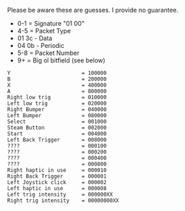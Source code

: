 Please be aware these are guesses. I provide no guarantee.

* 0-1 = Signature "01 00"
* 4-5 = Packet Type
 * 01 3c - Data
 * 04 0b - Periodic
* 5-8 = Packet Number
* 9+  = Big ol bitfield (see below)

```
Y                       = 100000
B                       = 200000
X                       = 400000
A                       = 800000
Right low trig          = 010000
Left low trig           = 020000
Right Bumper            = 040000
Left Bumper             = 080000
Select                  = 001000
Steam Button            = 002000
Start                   = 004000
Left Back Trigger       = 008000
????                    = 000100
????                    = 000200
????                    = 000400
????                    = 000800
Right haptic in use     = 000010
Right Back Trigger      = 000001
Left Joystick click     = 000002
Left haptic in use      = 000008
Left trig intensity     = 000000XX
Right trig intensity    = 00000000XX
```
